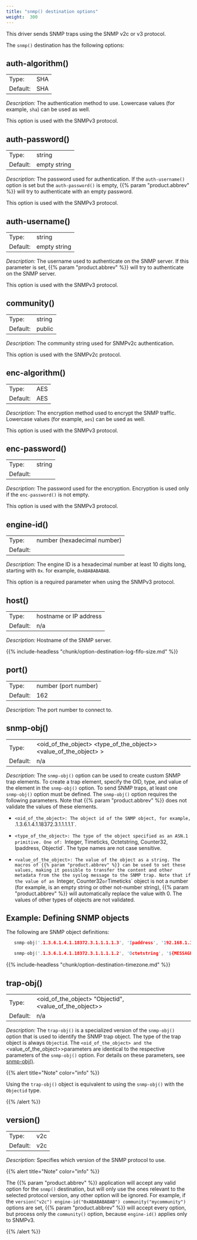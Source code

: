```yaml
---
title: "snmp() destination options"
weight:  300
---
```

<!-- DISCLAIMER: This file is based on the syslog-ng Open Source Edition documentation https://github.com/balabit/syslog-ng-ose-guides/commit/2f4a52ee61d1ea9ad27cb4f3168b95408fddfdf2 and is used under the terms of The syslog-ng Open Source Edition Documentation License. The file has been modified by Axoflow. -->

This driver sends SNMP traps using the SNMP v2c or v3 protocol.

The `snmp()` destination has the following options:


## auth-algorithm()

|          |         |
| -------- | ------- |
| Type:    | SHA|sha |
| Default: | SHA     |

*Description:* The authentication method to use. Lowercase values (for example, `sha`) can be used as well.

This option is used with the SNMPv3 protocol.



## auth-password()

|          |              |
| -------- | ------------ |
| Type:    | string       |
| Default: | empty string |

*Description:* The password used for authentication. If the `auth-username()` option is set but the `auth-password()` is empty, {{% param "product.abbrev" %}} will try to authenticate with an empty password.

This option is used with the SNMPv3 protocol.



## auth-username()

|          |              |
| -------- | ------------ |
| Type:    | string       |
| Default: | empty string |

*Description:* The username used to authenticate on the SNMP server. If this parameter is set, {{% param "product.abbrev" %}} will try to authenticate on the SNMP server.

This option is used with the SNMPv3 protocol.



## community()

|          |        |
| -------- | ------ |
| Type:    | string |
| Default: | public |

*Description:* The community string used for SNMPv2c authentication.

This option is used with the SNMPv2c protocol.



## enc-algorithm()

|          |         |
| -------- | ------- |
| Type:    | AES|aes |
| Default: | AES     |

*Description:* The encryption method used to encrypt the SNMP traffic. Lowercase values (for example, `aes`) can be used as well.

This option is used with the SNMPv3 protocol.



## enc-password()

|          |        |
| -------- | ------ |
| Type:    | string |
| Default: |        |

*Description:* The password used for the encryption. Encryption is used only if the `enc-password()` is not empty.

This option is used with the SNMPv3 protocol.



## engine-id()

|          |                             |
| -------- | --------------------------- |
| Type:    | number (hexadecimal number) |
| Default: |                             |

*Description:* The engine ID is a hexadecimal number at least 10 digits long, starting with `0x`. for example, `0xABABABABAB`.

This option is a required parameter when using the SNMPv3 protocol.



## host()

|          |                        |
| -------- | ---------------------- |
| Type:    | hostname or IP address |
| Default: | n/a                    |

*Description:* Hostname of the SNMP server.


{{% include-headless "chunk/option-destination-log-fifo-size.md" %}}


## port()

|          |                      |
| -------- | -------------------- |
| Type:    | number (port number) |
| Default: | 162                  |

*Description:* The port number to connect to.



## snmp-obj()

|          |                                                                                 |
| -------- | ------------------------------------------------------------------------------- |
| Type:    | <oid_of_the_object> <type_of_the_object>><value_of_the_object> >
| Default: | n/a                                                                             |

*Description:* The `snmp-obj()` option can be used to create custom SNMP trap elements. To create a trap element, specify the OID, type, and value of the element in the `snmp-obj()` option. To send SNMP traps, at least one `snmp-obj()` option must be defined. The `snmp-obj()` option requires the following parameters. Note that {{% param "product.abbrev" %}} does not validate the values of these elements.

  - `<oid_of_the_object>: The object id of the SNMP object, for example, `.1.3.6.1.4.1.18372.3.1.1.1.1.1`.

  - `<type_of_the_object>: The type of the object specified as an ASN.1 primitive. One of: `Integer, Timeticks, Octetstring, Counter32, Ipaddress, Objectid`. The type names are not case sensitive.

  - `<value_of_the_object>: The value of the object as a string. The macros of {{% param "product.abbrev" %}} can be used to set these values, making it possible to transfer the content and other metadata from the the syslog message to the SNMP trap. Note that if the value of an `Integer, Counter32` or `Timeticks` object is not a number (for example, is an empty string or other not-number string), {{% param "product.abbrev" %}} will automatically replace the value with 0. The values of other types of objects are not validated.


## Example: Defining SNMP objects

The following are SNMP object definitions:

```c
   snmp-obj('.1.3.6.1.4.1.18372.3.1.1.1.1.3', 'Ipaddress', '192.168.1.1')
```

```c
   snmp-obj('.1.3.6.1.4.1.18372.3.1.1.1.1.2', 'Octetstring', '${MESSAGE}')
```



{{% include-headless "chunk/option-destination-timezone.md" %}}


## trap-obj()

|          |                                                                  |
| -------- | ---------------------------------------------------------------- |
| Type:    | <oid_of_the_object> "Objectid", <value_of_the_object>>
| Default: | n/a                                                              |

*Description:* The `trap-obj()` is a specialized version of the `snmp-obj()` option that is used to identify the SNMP trap object. The type of the trap object is always `Objectid`. The `<oid_of_the_object> and the `<value_of_the_object>>parameters are identical to the respective parameters of the `snmp-obj()` option. For details on these parameters, see [snmp-obj()](#snmp-destination-option-snmp-obj).

{{% alert title="Note" color="info" %}}

Using the `trap-obj()` object is equivalent to using the `snmp-obj()` with the `Objectid` type.

{{% /alert %}}



## version()

|          |        |
| -------- | ------ |
| Type:    | v2c|v3 |
| Default: | v2c    |

*Description:* Specifies which version of the SNMP protocol to use.

{{% alert title="Note" color="info" %}}

The {{% param "product.abbrev" %}} application will accept any valid option for the `snmp()` destination, but will only use the ones relevant to the selected protocol version, any other option will be ignored. For example, if the `version("v2c") engine-id("0xABABABABAB") community("mycommunity")` options are set, {{% param "product.abbrev" %}} will accept every option, but process only the `community()` option, because `engine-id()` applies only to SNMPv3.

{{% /alert %}}

